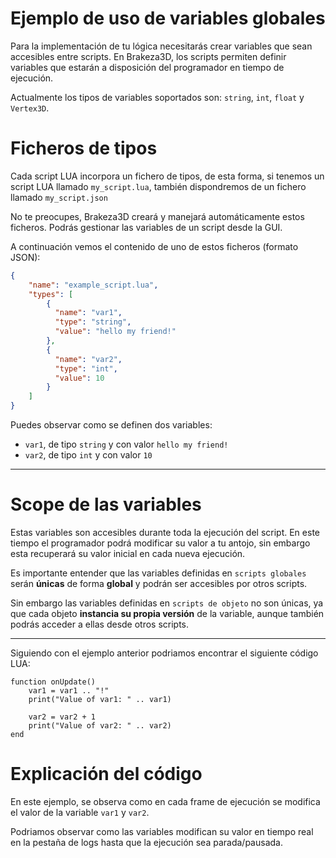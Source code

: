 # Ejemplo de uso de variables globales

Para la implementación de tu lógica necesitarás crear variables que sean accesibles entre scripts. En Brakeza3D, los scripts permiten definir variables que estarán a disposición del programador
en tiempo de ejecución.

Actualmente los tipos de variables soportados son: `string`, `int`, `float` y `Vertex3D`.

# Ficheros de tipos

Cada script LUA incorpora un fichero de tipos, de esta forma, si tenemos un script LUA llamado `my_script.lua`, también dispondremos de un fichero llamado `my_script.json`

No te preocupes, Brakeza3D creará y manejará automáticamente estos ficheros. Podrás gestionar las variables de un script desde la GUI.

A continuación vemos el contenido de uno de estos ficheros (formato JSON):

```json
{
	"name":	"example_script.lua",
	"types": [
        {
          "name": "var1",
          "type": "string",
          "value": "hello my friend!"
        },
        {
          "name": "var2",
          "type": "int",
          "value": 10
        }      
    ]
}

```

Puedes observar como se definen dos variables:
- `var1`, de tipo `string` y con valor `hello my friend!`
- `var2`, de tipo `int` y con valor `10`

---

# Scope de las variables

Estas variables son accesibles durante toda la ejecución del script. En este tiempo el programador podrá modificar su valor a tu antojo, sin embargo esta recuperará su valor inicial en cada nueva ejecución.

Es importante entender que las variables definidas en `scripts globales` serán **únicas** de forma **global** y podrán ser accesibles por otros scripts.

Sin embargo las variables definidas en `scripts de objeto` no son únicas, ya que cada objeto **instancia su propia versión** de la variable, aunque también podrás acceder a ellas desde otros scripts.



---

Siguiendo con el ejemplo anterior podriamos encontrar el siguiente código LUA:

```
function onUpdate()
    var1 = var1 .. "!"
    print("Value of var1: " .. var1)

    var2 = var2 + 1
    print("Value of var2: " .. var2)
end

```

# Explicación del código

En este ejemplo, se observa como en cada frame de ejecución se modifica el valor de la variable `var1` y `var2`.

Podriamos observar como las variables modifican su valor en tiempo real en la pestaña de logs hasta que la ejecución sea parada/pausada.

